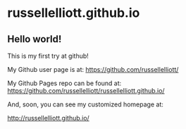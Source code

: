 russellelliott.github.io
====================

## Hello world!

This is my first try at github!

My Github user page is at: 
https://github.com/russellelliott/

My Github Pages repo can be found at:  
https://github.com/russellelliott/russellelliott.github.io/

And, soon, you can see my customized homepage at:

http://russellelliott.github.io/
